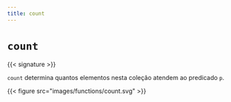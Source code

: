 ```yaml
---
title: count
---
```


# `count`

{{< signature >}}

`count` determina quantos elementos nesta coleção atendem ao predicado `p`.

{{< figure src="images/functions/count.svg" >}}

